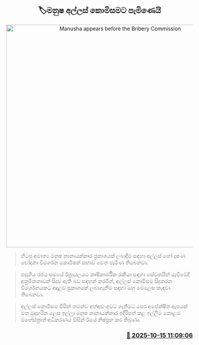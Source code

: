 <p align='center'><b><h2 align='center' title='Manusha appears before the Bribery Commission'>🏷මනුෂ අල්ලස් කොමිසමට පැමිණෙයි</h2></b></p>
<p align='center'><img src='https://helakuru.sgp1.cdn.digitaloceanspaces.com/esana/images/lib/manusha-nanayakkara-media.jpg' width='600' alt='Manusha appears before the Bribery Commission'></p>

> හිටපු අමාත්‍ය මනුෂ නානායක්කාර ප්‍රකාශයක් ලබාදීම සඳහා අල්ලස් හෝ දුෂණ චෝදනා විමර්ශන කොමිෂන් සභාව වෙත පැමිණ තිබෙනවා.

> පසුගිය රජය සමයේ ඊශ්‍රායලයට කෘෂිකාර්මික රැකියා සඳහා සේවකයින් යැවීමේදී අක්‍රමිකතාවක් සිදුව ඇති බව සඳහන් කරමින්, අල්ලස් කොමිසම සිදුකරන විමර්ශනයකට අදාළව ප්‍රකාශයක් ලබාගැනීම සඳහා ඔහු මෙලෙස කැඳවා තිබෙනවා.

> අල්ලස් කොමිසම විසින් තමන්ව අත්අඩංගුවට ගැනීමට පෙර අපේක්ෂිත ඇපයක් මත මුදාහරින ලෙස ඉල්ලා මනුෂ නානායක්කාර ඉදිරිපත් කළ ඉල්ලීම කොළඹ මහේස්ත්‍රාත් අධිකරණය විසින් ඊයේ නිෂ්ප්‍රභ කර තිබුණා.



<h3 align='right'><a href='https://www.helakuru.lk/esana/p/114511/'>📅 2025-10-15 11:09:06</a></h3>
